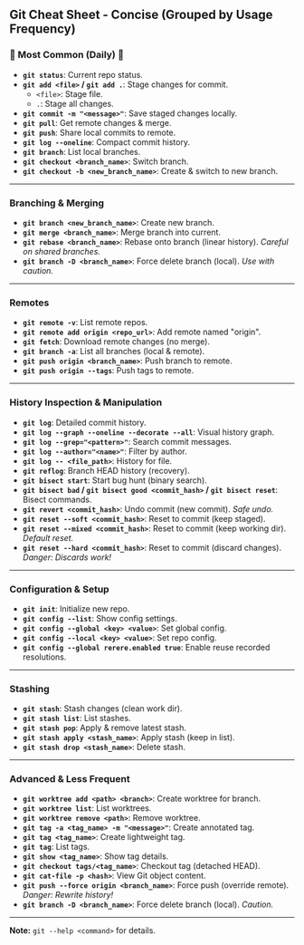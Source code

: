 ## Git Cheat Sheet - Concise (Grouped by Usage Frequency)

### 🌟 Most Common (Daily) 🌟

*   **`git status`**:  Current repo status.
*   **`git add <file>` / `git add .`**: Stage changes for commit.
    *   `<file>`: Stage file.
    *   `.`: Stage all changes.
*   **`git commit -m "<message>"`**: Save staged changes locally.
*   **`git pull`**: Get remote changes & merge.
*   **`git push`**: Share local commits to remote.
*   **`git log --oneline`**: Compact commit history.
*   **`git branch`**: List local branches.
*   **`git checkout <branch_name>`**: Switch branch.
*   **`git checkout -b <new_branch_name>`**: Create & switch to new branch.

---

### Branching & Merging

*   **`git branch <new_branch_name>`**: Create new branch.
*   **`git merge <branch_name>`**: Merge branch into current.
*   **`git rebase <branch_name>`**: Rebase onto branch (linear history). *Careful on shared branches.*
*   **`git branch -D <branch_name>`**: Force delete branch (local). *Use with caution.*

---

### Remotes

*   **`git remote -v`**: List remote repos.
*   **`git remote add origin <repo_url>`**: Add remote named "origin".
*   **`git fetch`**: Download remote changes (no merge).
*   **`git branch -a`**: List all branches (local & remote).
*   **`git push origin <branch_name>`**: Push branch to remote.
*   **`git push origin --tags`**: Push tags to remote.

---

### History Inspection & Manipulation

*   **`git log`**: Detailed commit history.
*   **`git log --graph --oneline --decorate --all`**: Visual history graph.
*   **`git log --grep="<pattern>"`**: Search commit messages.
*   **`git log --author="<name>"`**: Filter by author.
*   **`git log -- <file_path>`**: History for file.
*   **`git reflog`**: Branch HEAD history (recovery).
*   **`git bisect start`**: Start bug hunt (binary search).
*   **`git bisect bad` / `git bisect good <commit_hash>` / `git bisect reset`**: Bisect commands.
*   **`git revert <commit_hash>`**: Undo commit (new commit). *Safe undo.*
*   **`git reset --soft <commit_hash>`**: Reset to commit (keep staged).
*   **`git reset --mixed <commit_hash>`**: Reset to commit (keep working dir). *Default reset.*
*   **`git reset --hard <commit_hash>`**: Reset to commit (discard changes). *Danger: Discards work!*

---

### Configuration & Setup

*   **`git init`**: Initialize new repo.
*   **`git config --list`**: Show config settings.
*   **`git config --global <key> <value>`**: Set global config.
*   **`git config --local <key> <value>`**: Set repo config.
*   **`git config --global rerere.enabled true`**: Enable reuse recorded resolutions.

---

### Stashing

*   **`git stash`**: Stash changes (clean work dir).
*   **`git stash list`**: List stashes.
*   **`git stash pop`**: Apply & remove latest stash.
*   **`git stash apply <stash_name>`**: Apply stash (keep in list).
*   **`git stash drop <stash_name>`**: Delete stash.

---

### Advanced & Less Frequent

*   **`git worktree add <path> <branch>`**: Create worktree for branch.
*   **`git worktree list`**: List worktrees.
*   **`git worktree remove <path>`**: Remove worktree.
*   **`git tag -a <tag_name> -m "<message>"`**: Create annotated tag.
*   **`git tag <tag_name>`**: Create lightweight tag.
*   **`git tag`**: List tags.
*   **`git show <tag_name>`**: Show tag details.
*   **`git checkout tags/<tag_name>`**: Checkout tag (detached HEAD).
*   **`git cat-file -p <hash>`**: View Git object content.
*   **`git push --force origin <branch_name>`**: Force push (override remote). *Danger: Rewrite history!*
*   **`git branch -D <branch_name>`**: Force delete branch (local). *Caution.*


---

**Note:**  `git --help <command>` for details. 
